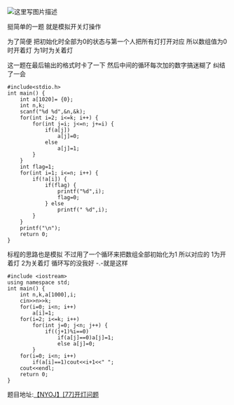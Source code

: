 ![这里写图片描述](http://img.blog.csdn.net/20160128224526621)

挺简单的一题 就是模拟开关灯操作

为了简便 把初始化时全部为0的状态与第一个人把所有灯打开对应
所以数组值为0时开着灯 为1时为关着灯

这一题在最后输出的格式时卡了一下
然后中间的循环每次加的数字搞迷糊了 
纠结了一会

```
#include<stdio.h>
int main() {
	int a[1020]= {0};
	int n,k;
	scanf("%d %d",&n,&k);
	for(int i=2; i<=k; i++) {
		for(int j=i; j<=n; j+=i) {
			if(a[j])
				a[j]=0;
			else
				a[j]=1;
		}
	}
	int flag=1;
	for(int i=1; i<=n; i++) {
		if(!a[i]) {
			if(flag) {
				printf("%d",i);
				flag=0;
			} else
				printf(" %d",i);
		}
	}
	printf("\n");
	return 0;
}

```

标程的思路也是模拟
不过用了一个循环来把数组全部初始化为1
所以对应的
1为开着灯
2为关着灯
循环写的没我好
-.-就是这样

```
#include <iostream>
using namespace std;
int main() {
	int n,k,a[1000],i;
	cin>>n>>k;
	for(i=0; i<n; i++)
		a[i]=1;
	for(i=2; i<=k; i++)
		for(int j=0; j<n; j++) {
			if((j+1)%i==0)
				if(a[j]==0)a[j]=1;
				else a[j]=0;
		}
	for(i=0; i<n; i++)
		if(a[i]==1)cout<<i+1<<" ";
	cout<<endl;
	return 0;
}
```

题目地址:[【NYOJ】[77]开灯问题](http://acm.nyist.net/JudgeOnline/problem.php?pid=77)